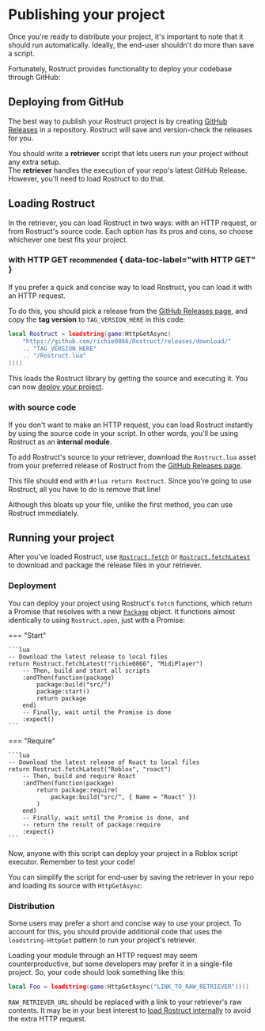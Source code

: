 # Publishing your project

Once you're ready to distribute your project, it's important to note that it should run automatically. Ideally, the end-user shouldn't do more than save a script.

Fortunately, Rostruct provides functionality to deploy your codebase through GitHub:

## Deploying from GitHub

The best way to publish your Rostruct project is by creating [GitHub Releases](https://docs.github.com/en/github/administering-a-repository/releasing-projects-on-github/managing-releases-in-a-repository) in a repository. Rostruct will save and version-check the releases for you.

You should write a **retriever** script that lets users run your project without any extra setup.  
The **retriever** handles the execution of your repo's latest GitHub Release. However, you'll need to load Rostruct to do that.

## Loading Rostruct

In the retriever, you can load Rostruct in two ways: with an HTTP request, or from Rostruct's source code. Each option has its pros and cons, so choose whichever one best fits your project.

### with HTTP GET <small>recommended</small> { data-toc-label="with HTTP GET" }

If you prefer a quick and concise way to load Rostruct, you can load it with an HTTP request. 

To do this, you should pick a release from the [GitHub Releases page](https://github.com/richie0866/Rostruct/releases/latest), and copy the **tag version** to `TAG_VERSION_HERE` in this code:

```lua hl_lines="3"
local Rostruct = loadstring(game:HttpGetAsync(
	"https://github.com/richie0866/Rostruct/releases/download/"
	.. "TAG_VERSION_HERE"
	.. "/Rostruct.lua"
))()
```

This loads the Rostruct library by getting the source and executing it. You can now [deploy your project](#deployment).

### with source code

If you don't want to make an HTTP request, you can load Rostruct instantly by using the source code in your script. In other words, you'll be using Rostruct as an **internal module**.

To add Rostruct's source to your retriever, download the `Rostruct.lua` asset from your preferred release of Rostruct from the [GitHub Releases page](https://github.com/richie0866/Rostruct/releases/latest).

This file should end with `#!lua return Rostruct`. Since you're going to use Rostruct, all you have to do is remove that line!

Although this bloats up your file, unlike the first method, you can use Rostruct immediately.

## Running your project

After you've loaded Rostruct, use [`Rostruct.fetch`](../api-reference/rostruct/fetch.md) or [`Rostruct.fetchLatest`](../api-reference/rostruct/fetchlatest.md) to download and package the release files in your retriever.

### Deployment

You can deploy your project using Rostruct's `fetch` functions, which return a Promise that resolves with a new [`Package`](../api-reference/package/properties.md) object. It functions almost identically to using `Rostruct.open`, just with a Promise:

=== "Start"

	```lua
	-- Download the latest release to local files
	return Rostruct.fetchLatest("richie0866", "MidiPlayer")
		-- Then, build and start all scripts
		:andThen(function(package)
			package:build("src/")
			package:start()
			return package
		end)
		-- Finally, wait until the Promise is done
		:expect()
	```

=== "Require"

	```lua
	-- Download the latest release of Roact to local files
	return Rostruct.fetchLatest("Roblox", "roact")
		-- Then, build and require Roact
		:andThen(function(package)
			return package:require(
				package:build("src/", { Name = "Roact" })
			)
		end)
		-- Finally, wait until the Promise is done, and
		-- return the result of package:require
		:expect()
	```

Now, anyone with this script can deploy your project in a Roblox script executor. Remember to test your code!

You can simplify the script for end-user by saving the retriever in your repo and loading its source with `HttpGetAsync`:

### Distribution

Some users may prefer a short and concise way to use your project. To account for this, you should provide additional code that uses the `loadstring-HttpGet` pattern to run your project's retriever.

Loading your module through an HTTP request may seem counterproductive, but some developers may prefer it in a single-file project. So, your code should look something like this:

```lua
local Foo = loadstring(game:HttpGetAsync("LINK_TO_RAW_RETRIEVER"))()
```

`RAW_RETRIEVER_URL` should be replaced with a link to your retriever's raw contents. It may be in your best interest to [load Rostruct internally](#with-source-code) to avoid the extra HTTP request.
